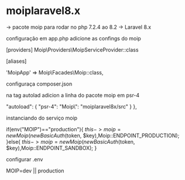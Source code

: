 # moiplaravel8.x
-> pacote moip para rodar no php 7.2.4 ao 8.2 
-> Laravel 8.x


configuração em app.php adicione as confings do moip

 [providers]
 Moip\Providers\MoipServiceProvider::class

[aliases]

 'MoipApp'    => Moip\Facades\Moip::class,
 
 configuraça composer.json
 
 na tag autolad adicion a linha do pacote moip em psr-4
 
 "autoload": {
        "psr-4": 
            "Moip\\": "moiplaravel8x/src"
        }
    },
    
 instanciando do serviço moip
 
 if(env("MOIP")=="production"){
     $this->moip = new Moip(new BasicAuth($token, $key),Moip::ENDPOINT_PRODUCTION);
 }else{
     $this->moip = new Moip(new BasicAuth($token, $key),Moip::ENDPOINT_SANDBOX);
 }
 
 
 configurar  .env
 
 MOIP=dev || production
